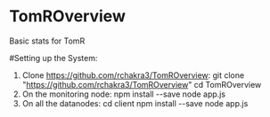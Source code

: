 # TomROverview
Basic stats for TomR

#Setting up the System:
1. Clone https://github.com/rchakra3/TomROverview:
   git clone "https://github.com/rchakra3/TomROverview"
   cd TomROverview
2. On the monitoring node:
   npm install --save
   node app.js
2. On all the datanodes:
   cd client
   npm install --save
   node app.js
